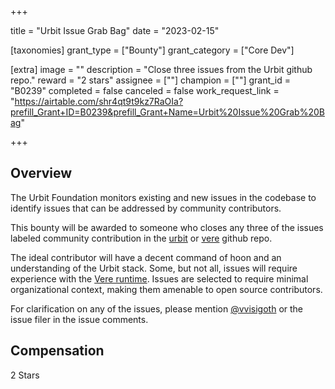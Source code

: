 +++

title = "Urbit Issue Grab Bag"
date = "2023-02-15"

[taxonomies]
grant_type = ["Bounty"]
grant_category = ["Core Dev"]

[extra]
image = ""
description = "Close three issues from the Urbit github repo."
reward = "2 stars"
assignee = [""]
champion = [""]
grant_id = "B0239"
completed = false
canceled = false
work_request_link = "https://airtable.com/shr4qt9t9kz7RaOIa?prefill_Grant+ID=B0239&prefill_Grant+Name=Urbit%20Issue%20Grab%20Bag"

+++

## Overview


The Urbit Foundation monitors existing and new issues in the codebase to identify issues that can be addressed by community contributors. 

This bounty will be awarded to someone who closes any three of the issues labeled community contribution in the [urbit](https://github.com/urbit/urbit/labels/community%20contribution) or [vere](https://github.com/urbit/vere/labels/community%20contribution) github repo. 

The ideal contributor will have a decent command of hoon and an understanding of the Urbit stack. Some, but not all, issues will require experience with the [Vere runtime](https://github.com/urbit/vere). Issues are selected to require minimal organizational context, making them amenable to open source contributors.

For clarification on any of the issues, please mention [@vvisigoth](https://github.com/vvisigoth) or the issue filer in the issue comments.

## Compensation

2 Stars
